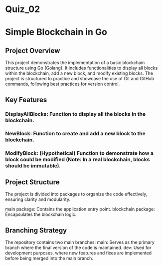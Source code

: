 # Quiz_02
# Simple Blockchain in Go
## Project Overview
This project demonstrates the implementation of a basic blockchain structure using Go (Golang). It includes functionalities to display all blocks within the blockchain, add a new block, and modify existing blocks. The project is structured to practice and showcase the use of Git and GitHub commands, following best practices for version control.

## Key Features
### DisplayAllBlocks: Function to display all the blocks in the blockchain.
### NewBlock: Function to create and add a new block to the blockchain.
### ModifyBlock: (Hypothetical) Function to demonstrate how a block could be modified (Note: In a real blockchain, blocks should be immutable).

## Project Structure
The project is divided into packages to organize the code effectively, ensuring clarity and modularity.

 main package: Contains the application entry point.
 blockchain package: Encapsulates the blockchain logic.

## Branching Strategy
The repository contains two main branches:
main: Serves as the primary branch where the final version of the code is maintained.
dev: Used for development purposes, where new features and fixes are implemented before being merged into the main branch.
